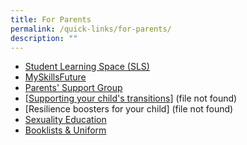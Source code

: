 ```yaml
---
title: For Parents
permalink: /quick-links/for-parents/
description: ""
---
```

*   [Student Learning Space (SLS)](http://learning.moe.edu.sg/)
*   [MySkillsFuture](https://www.myskillsfuture.gov.sg/content/student/en/secondary.html)
*   [Parents' Support Group](https://www.facebook.com/wdlpsg/)
*   [[Supporting your child's transitions](https://drive.google.com/file/d/1wrNuvriOYkJ1bVGsvGtMVfUIU2U25ozS/view?usp=sharing)] (file not found)
*   [Resilience boosters for your child] (file not found)
*   [Sexuality Education](https://woodlandssec-wp-moe-edu-sg-admin.cwp.sg/wdl-experience/character-citizenship-cce/sexuality-education/)
*   [Booklists & Uniform](https://woodlandssec.moe.edu.sg/resources/booklist/)